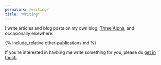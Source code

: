 ```yaml
---
permalink: /writing/
title: "Writing"
---
```


I write articles and blog posts on my own blog, [Three Alpha](https://three-alpha.space/), and occasionally elsewhere:

{% include_relative other-publications.md %}

If you're interested in havbing me write something for you, please do [get in touch](/contact/).